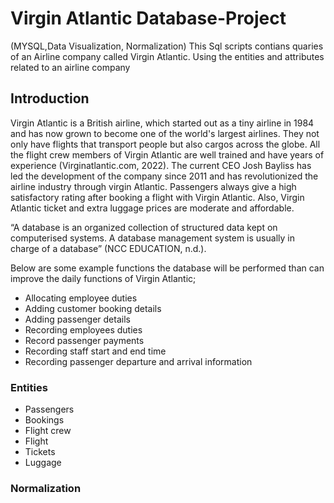 # Virgin Atlantic Database-Project
(MYSQL,Data Visualization, Normalization)
This Sql scripts contians quaries of an Airline company called Virgin Atlantic. Using the entities and attributes related to an airline company
## Introduction
Virgin Atlantic is a British airline, which started out as a tiny airline in 1984 and has now grown to become one of the world's largest airlines. They not only have flights that transport people but also cargos across the globe. All the flight crew members of Virgin Atlantic are well trained and have years of experience (Virginatlantic.com, 2022).
The current CEO Josh Bayliss has led the development of the company since 2011 and has revolutionized the airline industry through virgin Atlantic. Passengers always give a high satisfactory rating after booking a flight with Virgin Atlantic. Also, Virgin Atlantic ticket  and extra luggage prices are moderate and affordable.



“A database is an organized collection of structured data kept on computerised systems. A database management system is usually in charge of a database” (NCC EDUCATION, n.d.). 

Below are some example functions the database will be performed than can improve the daily functions of Virgin Atlantic;
*	Allocating employee duties
*	Adding customer booking details
*	Adding passenger details
*	Recording employees duties
*	Record passenger payments
*	Recording staff start and end time
*	Recording passenger departure and arrival information

### Entities
*	Passengers
*	Bookings
*	Flight crew
*	Flight
*	Tickets
*	Luggage

### Normalization
[logo]: https://github.com/adam-p/markdown-here/raw/master/src/common/images/icon48.png "Logo Title Text 2"
